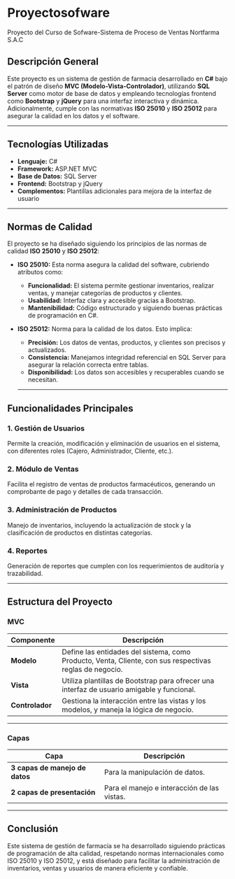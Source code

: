 # Proyectosofware

Proyecto del Curso de Sofware-Sistema de Proceso de Ventas Nortfarma S.A.C


## Descripción General
Este proyecto es un sistema de gestión de farmacia desarrollado en **C#** bajo el patrón de diseño **MVC (Modelo-Vista-Controlador)**, utilizando **SQL Server** como motor de base de datos y empleando tecnologías frontend como **Bootstrap** y **jQuery** para una interfaz interactiva y dinámica. Adicionalmente, cumple con las normativas **ISO 25010** y **ISO 25012** para asegurar la calidad en los datos y el software.

---

## Tecnologías Utilizadas
- **Lenguaje:** C#
- **Framework:** ASP.NET MVC
- **Base de Datos:** SQL Server
- **Frontend:** Bootstrap y jQuery
- **Complementos:** Plantillas adicionales para mejora de la interfaz de usuario

---

## Normas de Calidad
El proyecto se ha diseñado siguiendo los principios de las normas de calidad **ISO 25010** y **ISO 25012**:

- **ISO 25010:** Esta norma asegura la calidad del software, cubriendo atributos como:
  - **Funcionalidad:** El sistema permite gestionar inventarios, realizar ventas, y manejar categorías de productos y clientes.
  - **Usabilidad:** Interfaz clara y accesible gracias a Bootstrap.
  - **Mantenibilidad:** Código estructurado y siguiendo buenas prácticas de programación en C#.

- **ISO 25012:** Norma para la calidad de los datos. Esto implica:
  - **Precisión:** Los datos de ventas, productos, y clientes son precisos y actualizados.
  - **Consistencia:** Manejamos integridad referencial en SQL Server para asegurar la relación correcta entre tablas.
  - **Disponibilidad:** Los datos son accesibles y recuperables cuando se necesitan.

  ---

## Funcionalidades Principales
### 1. Gestión de Usuarios
Permite la creación, modificación y eliminación de usuarios en el sistema, con diferentes roles (Cajero, Administrador, Cliente, etc.).

### 2. Módulo de Ventas
Facilita el registro de ventas de productos farmacéuticos, generando un comprobante de pago y detalles de cada transacción.

### 3. Administración de Productos
Manejo de inventarios, incluyendo la actualización de stock y la clasificación de productos en distintas categorías.

### 4. Reportes
Generación de reportes que cumplen con los requerimientos de auditoría y trazabilidad.

---

## Estructura del Proyecto

### MVC
| Componente   | Descripción                                                                                   |
|--------------|-----------------------------------------------------------------------------------------------|
| **Modelo**   | Define las entidades del sistema, como Producto, Venta, Cliente, con sus respectivas reglas de negocio. |
| **Vista**    | Utiliza plantillas de Bootstrap para ofrecer una interfaz de usuario amigable y funcional.    |
| **Controlador** | Gestiona la interacción entre las vistas y los modelos, y maneja la lógica de negocio.      |

---

### Capas

| Capa   | Descripción                                                                                   |
|--------------|-----------------------------------------------------------------------------------------------|
| **3 capas de manejo de datos**   | Para la manipulación de datos. |
| **2 capas de presentación**    | Para el manejo e interacción de las vistas.    |


---



## Conclusión
Este sistema de gestión de farmacia se ha desarrollado siguiendo prácticas de programación de alta calidad, respetando normas internacionales como ISO 25010 y ISO 25012, y está diseñado para facilitar la administración de inventarios, ventas y usuarios de manera eficiente y confiable.